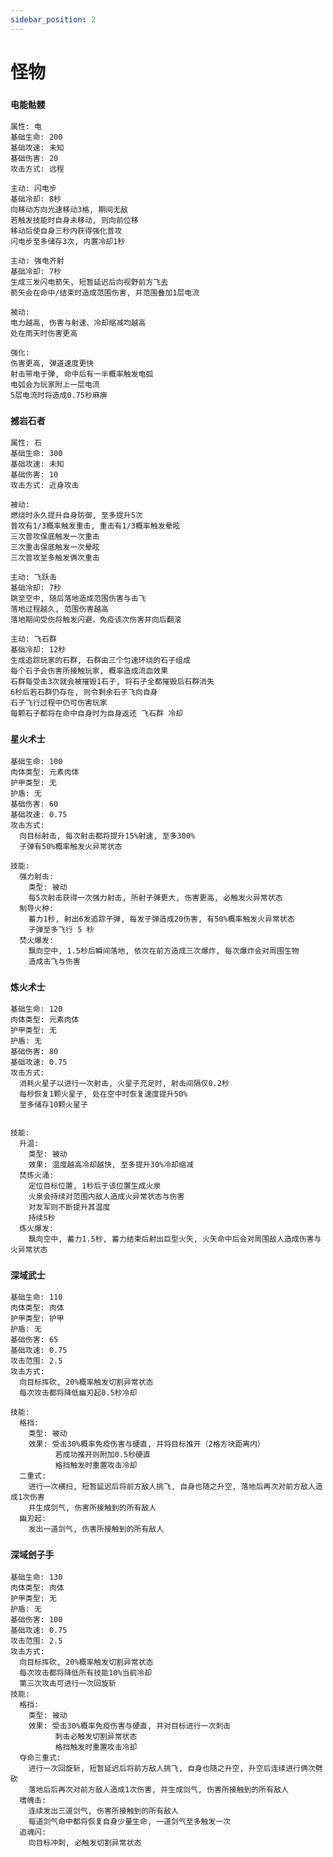 ```yaml
---
sidebar_position: 2
---
```


# 怪物

### **`电能骷髅`**
    属性: 电  
    基础生命: 200 
    基础攻速: 未知
    基础伤害: 20
    攻击方式: 远程   

    主动: 闪电步  
    基础冷却: 8秒  
    向移动方向光速移动3格, 期间无敌   
    若触发技能时自身未移动, 则向前位移  
    移动后使自身三秒内获得强化普攻  
    闪电步至多储存3次, 内置冷却1秒  

    主动: 强电齐射  
    基础冷却: 7秒  
    生成三发闪电箭矢, 短暂延迟后向视野前方飞去  
    箭矢会在命中/结束时造成范围伤害, 并范围叠加1层电流  

    被动:    
    电力越高, 伤害与射速、冷却缩减均越高  
    处在雨天时伤害更高  

    强化:    
    伤害更高, 弹道速度更快
    射击带电子弹, 命中后有一半概率触发电弧  
    电弧会为玩家附上一层电流  
    5层电流时将造成0.75秒麻痹 


### **`撼岩石者`**

    属性: 石  
    基础生命: 300
    基础攻速: 未知
    基础伤害: 10
    攻击方式: 近身攻击 

    被动:  
    燃烧时永久提升自身防御, 至多提升5次  
    普攻有1/3概率触发重击, 重击有1/3概率触发晕眩  
    三次普攻保底触发一次重击  
    三次重击保底触发一次晕眩  
    三次普攻至多触发俩次重击  

    主动: 飞跃击 
    基础冷却: 7秒  
    跳至空中, 随后落地造成范围伤害与击飞  
    落地过程越久, 范围伤害越高  
    落地期间受伤将触发闪避，免疫该次伤害并向后翻滚  

    主动: 飞石群 
    基础冷却: 12秒  
    生成追踪玩家的石群, 石群由三个匀速环绕的石子组成  
    每个石子会伤害所接触玩家, 概率造成流血效果  
    石群每受击3次就会被摧毁1石子, 将石子全都摧毁后石群消失  
    6秒后若石群仍存在, 则令剩余石子飞向自身  
    石子飞行过程中仍可伤害玩家  
    每颗石子都将在命中自身时为自身返还 飞石群 冷却  

### **`星火术士`**
    基础生命: 100
    肉体类型: 元素肉体
    护甲类型: 无
    护盾: 无
    基础伤害: 60
    基础攻速: 0.75
    攻击方式:
      向目标射击, 每次射击都将提升15%射速, 至多300%
      子弹有50%概率触发火异常状态
    
    技能:
      强力射击:
        类型: 被动
        每5次射击获得一次强力射击, 所射子弹更大, 伤害更高, 必触发火异常状态
      制导火种:
        蓄力1秒, 射出6发追踪子弹, 每发子弹造成20伤害, 有50%概率触发火异常状态
        子弹至多飞行 5 秒
      焚火爆发:
        飘向空中, 1.5秒后瞬间落地, 依次在前方造成三次爆炸, 每次爆炸会对周围生物
        造成击飞与伤害 

### **`炼火术士`**
    基础生命: 120
    肉体类型: 元素肉体
    护甲类型: 无
    护盾: 无
    基础伤害: 80
    基础攻速: 0.75
    攻击方式:
      消耗火星子以进行一次射击, 火星子充足时, 射击间隔仅0.2秒
      每秒恢复1颗火星子, 处在空中时恢复速度提升50%
      至多储存10颗火星子
    
    
    技能:
      升温:
        类型: 被动
        效果: 温度越高冷却越快, 至多提升30%冷却缩减
      焚炼火涌:
        定位目标位置, 1秒后于该位置生成火泉
        火泉会持续对范围内敌人造成火异常状态与伤害
        对友军则不断提升其温度
        持续5秒
      炼火爆发:
        飘向空中, 蓄力1.5秒, 蓄力结束后射出巨型火矢, 火矢命中后会对周围敌人造成伤害与火异常状态

### **`深域武士`**
    基础生命: 110
    肉体类型: 肉体
    护甲类型: 护甲
    护盾: 无
    基础伤害: 65
    基础攻速: 0.75
    攻击范围: 2.5
    攻击方式:
      向目标挥砍, 20%概率触发切割异常状态
      每次攻击都将降低幽刃起0.5秒冷却
    
    技能:
      格挡:
        类型: 被动
        效果: 受击30%概率免疫伤害与硬直, 并将目标推开（2格方块距离内）
              若成功推开则附加0.5秒硬直
              格挡触发时重置攻击冷却
      二重式:
        进行一次横扫, 短暂延迟后将前方敌人挑飞, 自身也随之升空, 落地后再次对前方敌人造成1次伤害
        并生成剑气, 伤害所接触到的所有敌人
      幽刃起:
        发出一道剑气, 伤害所接触到的所有敌人

### **`深域刽子手`**
    基础生命: 130
    肉体类型: 肉体
    护甲类型: 无
    护盾: 无
    基础伤害: 100
    基础攻速: 0.75
    攻击范围: 2.5
    攻击方式:
      向目标挥砍, 20%概率触发切割异常状态
      每次攻击都将降低所有技能10%当前冷却
      第三次攻击可进行一次回旋斩
    技能:
      格挡:
        类型: 被动
        效果: 受击30%概率免疫伤害与硬直, 并对目标进行一次刺击
              刺击必触发切割异常状态
              格挡触发时重置攻击冷却
      夺命三重式:
        进行一次回旋斩, 短暂延迟后将前方敌人挑飞, 自身也随之升空, 升空后连续进行俩次劈砍
        落地后后再次对前方敌人造成1次伤害, 并生成剑气, 伤害所接触到的所有敌人
      嗜魄击:
        连续发出三道剑气, 伤害所接触到的所有敌人
        每道剑气命中都将恢复自身少量生命, 一道剑气至多触发一次
      追魂闪:
        向目标冲刺, 必触发切割异常状态























